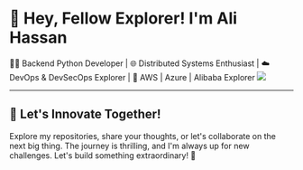# 🚀 Hey, Fellow Explorer! I'm Ali Hassan

👨‍💻 Backend Python Developer | 🌐 Distributed Systems Enthusiast | ☁️ DevOps & DevSecOps Explorer | 🚀 AWS | Azure | Alibaba Explorer
![](https://komarev.com/ghpvc/?username=alihssan)

---

## 👾 Let's Innovate Together!

Explore my repositories, share your thoughts, or let's collaborate on the next big thing. The journey is thrilling, and I'm always up for new challenges. Let's build something extraordinary! 🌟

